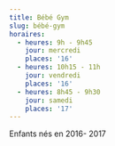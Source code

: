 ```yaml
---
title: Bébé Gym
slug: bébé-gym
horaires:
  - heures: 9h - 9h45
    jour: mercredi
    places: '16'
  - heures: 10h15 - 11h
    jour: vendredi
    places: '16'
  - heures: 8h45 - 9h30
    jour: samedi
    places: '17'
---
```

Enfants nés en 2016- 2017
